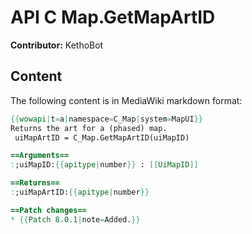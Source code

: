 # API C Map.GetMapArtID

**Contributor:** KethoBot

## Content

The following content is in MediaWiki markdown format:

```mediawiki
{{wowapi|t=a|namespace=C_Map|system=MapUI}}
Returns the art for a (phased) map.
 uiMapArtID = C_Map.GetMapArtID(uiMapID)

==Arguments==
:;uiMapID:{{apitype|number}} : [[UiMapID]]

==Returns==
:;uiMapArtID:{{apitype|number}}

==Patch changes==
* {{Patch 8.0.1|note=Added.}}
```
